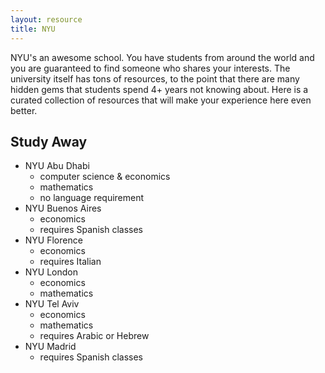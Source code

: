 ```yaml
---
layout: resource
title: NYU
---
```


NYU's an awesome school. You have students from around the world and you are
guaranteed to find someone who shares your interests. The university itself has
tons of resources, to the point that there are many hidden gems that students
spend 4+ years not knowing about. Here is a curated collection of resources
that will make your experience here even better.

## Study Away

- NYU Abu Dhabi
  + computer science & economics
  + mathematics
  + no language requirement
- NYU Buenos Aires
  + economics
  + requires Spanish classes
- NYU Florence
  + economics
  + requires Italian
- NYU London
  + economics
  + mathematics
- NYU Tel Aviv
  + economics
  + mathematics
  + requires Arabic or Hebrew
- NYU Madrid
  + requires Spanish classes
